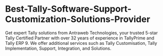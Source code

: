 # Best-Tally-Software-Support-Customization-Solutions-Provider
Get expert Tally solutions from Antraweb Technologies, your trusted 5-star Tally Certified Partner with over 32 years of experience in TallyPrime and Tally ERP 9. We offer additional services such as Tally Customisation, Tally Implementation, Support, Integration, and Solutions.
